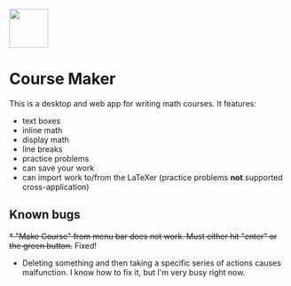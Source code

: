 <img src="https://socrathematics.github.io/favicon.png" height="70px" width="70px"></img>
# Course Maker
This is a desktop and web app for writing math courses. It features:
* text boxes
* inline math
* display math
* line breaks
* practice problems
* can save your work
* can import work to/from the LaTeXer (practice problems **not** supported cross-application)

## Known bugs
~~* "Make Course" from menu bar does not work. Must either hit "enter" or the green button.~~    Fixed!
* Deleting something and then taking a specific series of actions causes malfunction. I know how to fix it, but I'm very busy right now.
